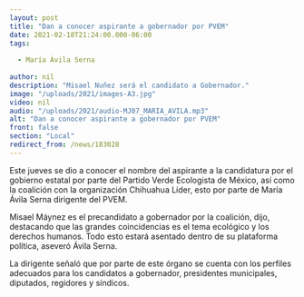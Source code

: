 ```yaml
---
layout: post
title: "Dan a conocer aspirante a gobernador por PVEM"
date: 2021-02-18T21:24:00.000-06:00
tags:
  
  - María Ávila Serna
  
author: nil
description: "Misael Nuñez será el candidato a Gobernador."
image: "/uploads/2021/images-A3.jpg"
video: nil
audio: "/uploads/2021/audio-MJ07_MARIA_AVILA.mp3"
alt: "Dan a conocer aspirante a gobernador por PVEM"
front: false
section: "Local"
redirect_from: /news/183028
---
```


Este jueves se dio a conocer el nombre del aspirante a la candidatura por el gobierno estatal por parte del Partido Verde Ecologista de México, así como la coalición con la organización Chihuahua Líder, esto por parte de María Ávila Serna dirigente del PVEM.

Misael Máynez es el precandidato a gobernador por la coalición, dijo, destacando que las grandes coincidencias es el tema ecológico y los derechos humanos. Todo esto estará asentado dentro de su plataforma política, aseveró Ávila Serna.

La dirigente señaló que por parte de este órgano se cuenta con los perfiles adecuados para los candidatos a gobernador, presidentes municipales, diputados, regidores y síndicos.